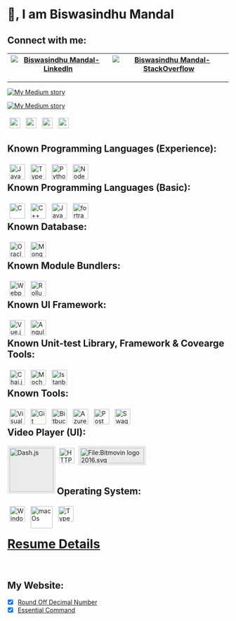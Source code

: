 
<!-- GitHub Profile Picture
![animated](https://avatars.githubusercontent.com/u/44528087?s=400&u=9e51f1d96969229ae1a25f0d1680b06e5ad69e94&v=4)
-->

# 👋, I am Biswasindhu Mandal

## Connect with me:
[![Biswasindhu Mandal-LinkedIn][2]][1] | [![Biswasindhu Mandal-StackOverflow][4]][3]
-|-

  [1]: https://in.linkedin.com/in/artbindu?trk=public-profile-badge-profile-badge-view-profile-cta
  [2]: https://i.stack.imgur.com/D5Hwq.png
  [3]: https://stackoverflow.com/users/10850045/art-bindu?tab=profile
  [4]: https://so-stats-kurt-liao.vercel.app/api?user=10850045

<hr/>

  [![My Medium story](https://medium-story.vercel.app/api?username=@artbindu&index=0)](https://medium.com/@artbindu/round-off-decimal-number-properly-using-regular-expression-1225d42239fb)

  [![My Medium story](https://medium-story.vercel.app/api?username=@artbindu&index=1)](https://medium.com/@artbindu/puzzling-with-regular-expression-d2f6cc1d1976)


  <div>
      <!-- <a href="https://in.linkedin.com/in/artbindu?trk=profile-badge">
          <img align="left" width="24px" style="background-color:#4BABF5; padding:5px;"
              src="https://cdn.jsdelivr.net/npm/simple-icons@v3/icons/linkedin.svg"/>
      </a> -->
      <!-- <a href="https://stackoverflow.com/users/10850045/art-bindu?tab=profile">
          <img align="left" width="24px" style="background-color:white; padding:5px;"
              src="https://cdn.simpleicons.org/stackoverflow/orange-400"/>
      </a>&nbsp; -->
      <!-- <a href="https://medium.com/@artbindu">
          <img align="left" width="24px" style="background-color:white; padding:5px;"
              src="https://cdn.simpleicons.org/medium/green"/>
      </a>&nbsp; -->
      <a href="https://www.hackerrank.com/artbindu">
          <img align="left" width="24px" style="background-color:white; padding:5px;"
              src="https://cdn.jsdelivr.net/npm/simple-icons@3.13.0/icons/hackerrank.svg"/>
      </a>&nbsp;
      <a href="https://www.hackerearth.com/@artbindu">
          <img align="left" width="24px" style="background-color:white; padding:5px;"
              src="https://cdn.simpleicons.org/hackerearth/lblue"/>
      </a>&nbsp;
      <a href="https://github.com/artbindu">
          <img align="left" width="24px" style="background-color:white; padding:5px;"
              src="https://cdn.simpleicons.org/github/f34f29"/>
      </a>&nbsp;
      <a href="https://bitbucket.org/artbindu/">
          <img align="left" width="24px" style="background-color:white; padding:5px;"
              src="https://cdn.simpleicons.org/bitbucket/lblue"/>
      </a>&nbsp;
      <!-- <a href="https://www.quora.com/profile/Art-Bindu-1">
          <img align="left" width="24px" style="background-color:white; padding:5px;"
              src="https://cdn.jsdelivr.net/npm/simple-icons@3.13.0/icons/quora.svg"/>
      </a>&nbsp; -->
  </div><br />


## Known Programming Languages (Experience):

<div>
      <a href="https://developer.mozilla.org/en-US/docs/Web/JavaScript">
          <img align="left" alt="JavaScript" width="35px" style="background-color:white; padding:5px;"
              src="https://cdn.simpleicons.org/javascript"/>
      </a>
      <a href="https://www.typescriptlang.org/">
          <img align="left" alt="Typescript" width="35px" style="background-color:white; padding:5px;"
              src="https://cdn.simpleicons.org/typescript"/>
      </a>
      <a href="https://www.python.org/doc/">
          <img align="left" alt="Python" width="35px" style="background-color:white; padding:5px;"
              src="https://cdn.simpleicons.org/python/306998"/>
      </a>
      <a href="https://nodejs.org/en/docs/">
          <img align="left" alt="NodeJs" width="35px" style="background-color:white; padding:5px;"
              src="https://cdn.simpleicons.org/node.js"/>
      </a>
</div>
<br />


## Known Programming Languages (Basic):

<div>
      <a href="https://www.learn-c.org/">
          <img align="left" alt="C" width="35px" style="background-color:white; padding:5px;"
            src="https://cdn.simpleicons.org/c">
      </a>
      <a href="https://devdocs.io/cpp/">
          <img align="left" alt="C++" width="35px" style="background-color:white; padding:5px;"
            src="https://cdn.simpleicons.org/c++">
      </a>
      <a href="https://docs.oracle.com/javase/tutorial/java/index.html">
          <img align="left" alt="Java" width="35px" style="background-color:white; padding:5px;"
            src="https://cdn.jsdelivr.net/npm/simple-icons@v3/icons/java.svg">
      </a>
      <a href="https://redhawk.concurrent-rt.com/docs/root/1Linux/5Compilers/Fortran/0890240-100.pdf">
          <img align="left" alt="fortran" width="35px" style="background-color:white; padding:5px;"
            src="https://cdn.simpleicons.org/fortran">
      </a>
</div>
<br />


## Known Database:

<div>
      <a href="https://docs.oracle.com/en/database/oracle/oracle-database/21/development.html">
          <img align="left" alt="Oracle (sql)" width="35px" style="background-color:white; padding:5px;"
              src="https://cdn.simpleicons.org/Oracle"/>
      </a>
      <!-- <a href="https://learn.microsoft.com/en-us/sql/sql-server/educational-sql-resources?view=sql-server-ver16">
          <img align="left" alt="MsSQL (sql)" width="35px" style="background-color:white; padding:5px;"
              src="https://cdn.simpleicons.org/MicrosoftSQLServer"/>
      </a> -->
      <!-- <a href="https://dev.mysql.com/doc/">
          <img align="left" alt="MySql (sql)" width="35px" style="background-color:white; padding:5px;"
              src="https://cdn.simpleicons.org/mysql"/>
      </a> -->
      <a href="https://www.mongodb.com/docs/">
          <img align="left" alt="Mongo DB (no-sql)" width="35px" style="background-color:white; padding:5px;"
            src="https://cdn.simpleicons.org/mongodb">
      </a>
</div>
<br />


## Known Module Bundlers:

<div>
      <a href="https://webpack.js.org/concepts/">
          <img align="left" alt="Webpack" width="35px" style="background-color:white; padding:5px;"
              src="https://cdn.simpleicons.org/webpack"/>
      </a>
      <a href="https://rollupjs.org/guide/en/">
          <img align="left" alt="Rollup.js" width="35px" style="background-color:white; padding:5px;"
              src="https://cdn.simpleicons.org/Rollup.js"/>
      </a>
</div>
<br />


## Known UI Framework:

<div>
      <a href="https://vuejs.org/guide/introduction.html">
          <img align="left" alt="Vue.js" width="35px" style="background-color:white; padding:5px;"
              src="https://cdn.simpleicons.org/vue.js"/>
      </a>
      <a href="https://angular.io/docs">
          <img align="left" alt="Angular" width="35px" style="background-color:white; padding:5px;"
              src="https://cdn.simpleicons.org/angular"/>
      </a>
      <!-- <a href="https://reactjs.org/docs/getting-started.html">
          <img align="left" alt="React.js" width="35px" style="background-color:white; padding:5px;"
            src="https://cdn.simpleicons.org/react">
      </a> -->
</div>
<br />


## Known Unit-test Library, Framework & Covearge Tools:

<div>
      <a href="https://www.chaijs.com/api/bdd/">
          <img align="left" alt="Chai.js (Library)" width="35px" style="background-color:white; padding:5px;"
              src="https://cdn.simpleicons.org/chai"/>
      </a>
      <a href="https://docs.oracle.com/en/database/oracle/oracle-database/21/development.html">
          <img align="left" alt="Mocha.js (Framework)" width="35px" style="background-color:white; padding:5px;"
              src="https://cdn.simpleicons.org/mocha"/>
      </a>
      <a href="https://istanbul.js.org/">
          <img align="left" alt="Istanbul (Coverage)" width="35px" style="background-color:white; padding:5px;"
              src="https://istanbul.js.org/assets/istanbul-logo.png"/>
      </a>
      <!-- <a href="https://jasmine.github.io/pages/docs_home.html">
          <img align="left" alt="Jasmin" width="35px" style="background-color:white; padding:5px;"
            src="https://cdn.simpleicons.org/jasmine">
      </a> -->
</div>
<br />


## Known Tools:

<div>
      <a href="https://code.visualstudio.com/docs">
          <img align="left" alt="Visual Studio Code" width="35px" style="background-color:white; padding:5px;"
              src="https://cdn.simpleicons.org/VisualStudioCode"/>
      </a>
      <a href="https://git-scm.com/docs/gittutorial">
          <img align="left" alt="Git" width="35px" style="background-color:white; padding:5px;"
              src="https://cdn.simpleicons.org/git"/>
      </a>
      <a href="https://debricked.com/docs/integrations/ci-build-systems/bitbucket.html">
          <img align="left" alt="Bitbucket" width="35px" style="background-color:white; padding:5px;"
              src="https://cdn.simpleicons.org/bitbucket/lblue"/>
      </a>
      <a href="https://learn.microsoft.com/en-us/azure/devops/?view=azure-devops">
          <img align="left" alt="Azure DevOps" width="35px" style="background-color:white; padding:5px;"
              src="https://cdn.simpleicons.org/AzureDevOps"/>
      </a>
      <a href="https://learning.postman.com/docs/publishing-your-api/documenting-your-api/">
          <img align="left" alt="Postman" width="35px" style="background-color:white; padding:5px;"
              src="https://cdn.simpleicons.org/postman"/>
      </a>
      <a href="https://swagger.io/docs/open-source-tools/swagger-ui/usage/installation/">
          <img align="left" alt="Swagger" width="35px" style="background-color:white; padding:5px;"
              src="https://cdn.simpleicons.org/swagger"/>
      </a>
      <!-- <a href="https://confluence.atlassian.com/jiracoreserver073/jira-core-server-7-3-documentation-861255603.html">
          <img align="left" alt="Jira" width="35px" style="background-color:white; padding:5px;"
              src="https://cdn.simpleicons.org/jira"/>
      </a> -->
</div>
<br />

## Video Player (UI):

<div>
      <a href="http://cdn.dashjs.org/latest/jsdoc/index.html">
          <img align="left" alt="Dash.js" width="100px" style="background-color:#EAECEC; padding:5px;"
              src="https://reference.dashif.org/dash.js/nightly/samples/dash-if-reference-player/app/img/if.png"/>
      </a>
      <a href="https://developer.apple.com/documentation/http_live_streaming">
          <img align="left" alt="HTTP Live Streaming" width="35px" style="background-color:white; padding:5px;"
              src="https://cdn.simpleicons.org/apple/A2AAAD"/>
      </a>
      <a href="https://bitmovin.com/docs/player/tutorials">
         <img alt="File:Bitmovin logo 2016.svg" style="background-color:#EAECEC; padding:5px;"
              src="https://upload.wikimedia.org/wikipedia/commons/thumb/7/74/Bitmovin_logo_2016.svg/207px-Bitmovin_logo_2016.svg.png?20180705131518" decoding="async" width="145" height="35" srcset="https://upload.wikimedia.org/wikipedia/commons/thumb/7/74/Bitmovin_logo_2016.svg/311px-Bitmovin_logo_2016.svg.png?20180705131518 1.5x, https://upload.wikimedia.org/wikipedia/commons/thumb/7/74/Bitmovin_logo_2016.svg/414px-Bitmovin_logo_2016.svg.png?20180705131518 2x" data-file-width="145" data-file-height="35">
      </a>
</div>
<br />

## Operating System:

<div>
      <a href="https://learn.microsoft.com/en-us/windows-server/administration/windows-commands/cmd">
          <img align="left" alt="Windows" width="35px" style="background-color:white; padding:5px;"
              src="https://cdn.simpleicons.org/windows"/>
      </a>
      <a href="https://developer.apple.com/library/archive/documentation/OpenSource/Conceptual/ShellScripting/CommandLInePrimer/CommandLine.html">
          <img align="left" alt="macOs" width="50px" style="background-color:white; padding:5px;"
              src="https://cdn.simpleicons.org/macos/e5c185"/>
      </a>
      <!-- <a href="https://www.linux.org/forums/#linux-tutorials.122">
          <img align="left" alt="Python" width="35px" style="background-color:white; padding:5px;"
              src="https://cdn.simpleicons.org/linux"/>
      </a> -->
      <a href="https://ubuntu.com/tutorials/command-line-for-beginners">
          <img align="left" alt="Typescript" width="35px" style="background-color:white; padding:5px;"
              src="https://cdn.simpleicons.org/ubuntu"/>
      </a>
</div>
<br /><br />



<!-- ## :trophy: My Github Stats:
<div>
  <a href="https://readme-stats-cfgj2cxdy.vercel.app/api?username=artbindu&count_private=true&show_icons=true&theme=tokyonight">
    <img align="left" src="https://readme-stats-cfgj2cxdy.vercel.app/api?username=artbindu&count_private=true&show_icons=true&theme=tokyonight"/>
  </a>
  <a href="https://readme-stats-cfgj2cxdy.vercel.app/api/top-langs/?username=artbindu&hide=php&theme=tokyonight">
    <img align="left" src="https://readme-stats-cfgj2cxdy.vercel.app/api/top-langs/?username=artbindu&hide=php&theme=tokyonight"/>
  </a>
</div><br /> -->


</hr>

# <a href="https://artbindu.github.io/cv.github.io/index.html">Resume Details</a>

</hr><br />


## My Website:

- [x] [Round Off Decimal Number](https://artbindu.github.io/roundoffdecimal.github.io/)
- [x] [Essential Command](https://artbindu.github.io/EssentialCmd.github.io/src/wincmd.html)

<!-- #Icon Details: 
    https://github.com/simple-icons/simple-icons
    https://cdn.simpleicons.org/ 
    https://github.com/anuraghazra/github-readme-stats
-->

<!-- #Ignore code
<a href="https://raw.githubusercontent.com/artbindu/artbindu123.github.io/main/index.html">Resume Details </a>

**artbindu/artbindu** is a ✨ _special_ ✨ repository because its `README.md` (this file) appears on your GitHub profile.

Here are some ideas to get you started:

- 🔭 I’m currently working on ...
- 🌱 I’m currently learning ...
- 👯 I’m looking to collaborate on ...
- 🤔 I’m looking for help with ...
- 💬 Ask me about ...
- 📫 How to reach me: ...
- 😄 Pronouns: ...
- ⚡ Fun fact: ...
-->
